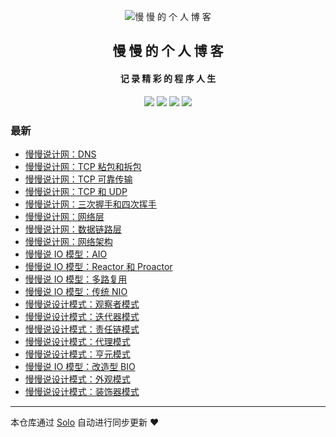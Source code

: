 <p align="center"><img alt="慢 慢 的 个 人 博 客" src="https://b3logfile.com/avatar/1629828567035_1629883350632.jpeg?imageView2/1/w/128/h/128/interlace/0/q/100"></p><h2 align="center">
慢 慢 的 个 人 博 客
</h2>

<h4 align="center">记 录 精 彩 的 程 序 人 生</h4>
<p align="center"><a title="慢 慢 的 个 人 博 客" target="_blank" href="https://github.com/marin-man/solo-blog"><img src="https://img.shields.io/github/last-commit/marin-man/solo-blog.svg?style=flat-square&color=FF9900"></a>
<a title="GitHub repo size in bytes" target="_blank" href="https://github.com/marin-man/solo-blog"><img src="https://img.shields.io/github/repo-size/marin-man/solo-blog.svg?style=flat-square"></a>
<a title="Solo Version" target="_blank" href="https://github.com/88250/solo/releases"><img src="https://img.shields.io/badge/solo-4.3.1-f1e05a.svg?style=flat-square&color=blueviolet"></a>
<a title="Hits" target="_blank" href="https://github.com/88250/hits"><img src="https://hits.b3log.org/marin-man/solo-blog.svg"></a></p>

### 最新

* [慢慢说计网：DNS](http://localhost/articles/2021/10/04/1633359437065.html)
* [慢慢说计网：TCP 粘包和拆包](http://localhost/articles/2021/10/04/1633346765576.html)
* [慢慢说计网：TCP 可靠传输](http://localhost/articles/2021/10/04/1633345897916.html)
* [慢慢说计网：TCP 和 UDP](http://localhost/articles/2021/10/03/1633267762213.html)
* [慢慢说计网：三次握手和四次挥手](http://localhost/articles/2021/10/03/1633266929674.html)
* [慢慢说计网：网络层](http://localhost/articles/2021/10/03/1633265132086.html)
* [慢慢说计网：数据链路层](http://localhost/articles/2021/09/27/1632745377480.html)
* [慢慢说计网：网络架构](http://localhost/articles/2021/09/27/1632743919134.html)
* [慢慢说 IO 模型：AIO](http://localhost/articles/2021/09/25/1632576113247.html)
* [慢慢说 IO 模型：Reactor 和 Proactor](http://localhost/articles/2021/09/25/1632574146209.html)
* [慢慢说 IO 模型：多路复用](http://localhost/articles/2021/09/20/1632142580621.html)
* [慢慢说 IO 模型：传统 NIO](http://localhost/articles/2021/09/19/1632056048629.html)
* [慢慢说设计模式：观察者模式](http://localhost/articles/2021/09/18/1631969743339.html)
* [慢慢说设计模式：迭代器模式](http://localhost/articles/2021/09/18/1631969698765.html)
* [慢慢说设计模式：责任链模式](http://localhost/articles/2021/09/18/1631969649853.html)
* [慢慢说设计模式：代理模式](http://localhost/articles/2021/09/17/1631882228308.html)
* [慢慢说设计模式：亨元模式](http://localhost/articles/2021/09/17/1631880376819.html)
* [慢慢说 IO 模型：改造型 BIO](http://localhost/articles/2021/09/10/1631280170182.html)
* [慢慢说设计模式：外观模式](http://localhost/articles/2021/09/10/1631278434926.html)
* [慢慢说设计模式：装饰器模式](http://localhost/articles/2021/09/10/1631277040485.html)



---

本仓库通过 [Solo](https://github.com/88250/solo) 自动进行同步更新 ❤️ 